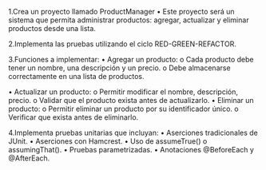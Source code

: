 1.Crea un proyecto llamado ProductManager 
    • Este proyecto será un sistema que permita administrar productos: agregar, actualizar y eliminar productos desde una lista.

2.Implementa las pruebas utilizando el ciclo RED-GREEN-REFACTOR.

3.Funciones a implementar: 
• Agregar un producto:
        o Cada producto debe tener un nombre, una descripción y un precio. 
        o Debe almacenarse correctamente en una lista de productos.
        
•    Actualizar un producto:
        o Permitir modificar el nombre, descripción, precio. 
        o Validar que el producto exista antes de actualizarlo.
• Eliminar un producto:
        o Permitir eliminar un producto por su identificador único.
        o Verificar que exista antes de eliminarlo.

4.Implementa pruebas unitarias que incluyan: 
• Aserciones tradicionales de JUnit. 
• Aserciones con Hamcrest. 
• Uso de assumeTrue() o assumingThat(). 
• Pruebas parametrizadas. 
• Anotaciones @BeforeEach y @AfterEach.